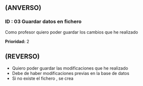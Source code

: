 ## (ANVERSO)

### ID : 03 Guardar datos en fichero

Como profesor quiero poder guardar los cambios que he realizado

**Prioridad:** 2

## (REVERSO)

* Quiero poder guardar las modificaciones que he realizado
* Debe de haber modificaciones previas en la base de datos
* Si no existe el fichero , se crea
